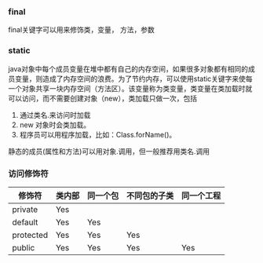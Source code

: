 ### final

final关键字可以用来修饰类，变量， 方法，参数



### static


java对象中每个成员变量在堆中都有自己的内存空间，如果很多对象都有相同的成员变量，则造成了内存空间的浪费。为了节约内存，可以使用static关键字来使每一个对象共享一块内存空间（方法区）。该变量称为类变量，类变量在类加载时就可以访问，而不需要创建对象（new），类加载只做一次，包括

1. 通过类名.来访问时加载
2. new 对象时会类加载。
3. 程序员可以用程序加载，比如：Class.forName()。

静态的成员(属性和方法)可以用对象.调用，但一般推荐用类名.调用

### 访问修饰符

| 修饰符    | 类内部 | 同一个包 | 不同包的子类 | 同一个工程 |
| --------- | ------ | -------- | ------------ | ---------- |
| private   | Yes    |          |              |            |
| default   | Yes    | Yes      |              |            |
| protected | Yes    | Yes      | Yes          |            |
| public    | Yes    | Yes      | Yes          | Yes        |

